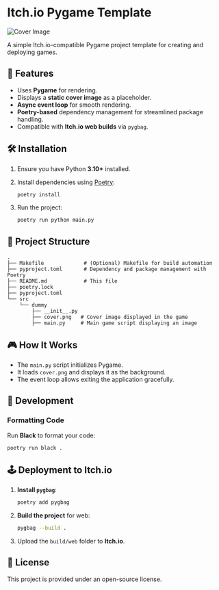 # Itch.io Pygame Template

![Cover Image](cover.png)

A simple Itch.io-compatible Pygame project template for creating and deploying games.

## 🚀 Features

- Uses **Pygame** for rendering.
- Displays a **static cover image** as a placeholder.
- **Async event loop** for smooth rendering.
- **Poetry-based** dependency management for streamlined package handling.
- Compatible with **Itch.io web builds** via `pygbag`.

## 🛠 Installation

1. Ensure you have Python **3.10+** installed.
2. Install dependencies using [Poetry](https://python-poetry.org/):

   ```sh
   poetry install
   ```

3. Run the project:

   ```sh
   poetry run python main.py
   ```

## 📜 Project Structure

```
.
├── Makefile             # (Optional) Makefile for build automation
├── pyproject.toml       # Dependency and package management with Poetry       
├── README.md            # This file
├── poetry.lock
├── pyproject.toml
└── src
    └── dummy
        ├── __init__.py
        ├── cover.png   # Cover image displayed in the game
        ├── main.py     # Main game script displaying an image
```

## 🎮 How It Works

- The `main.py` script initializes Pygame.
- It loads `cover.png` and displays it as the background.
- The event loop allows exiting the application gracefully.

## 🔧 Development

### Formatting Code

Run **Black** to format your code:

```sh
poetry run black .
```

## 🕹 Deployment to Itch.io

1. **Install `pygbag`**:

   ```sh
   poetry add pygbag
   ```

2. **Build the project** for web:

   ```sh
   pygbag --build .
   ```

3. Upload the `build/web` folder to **Itch.io**.

## 📜 License

This project is provided under an open-source license.


